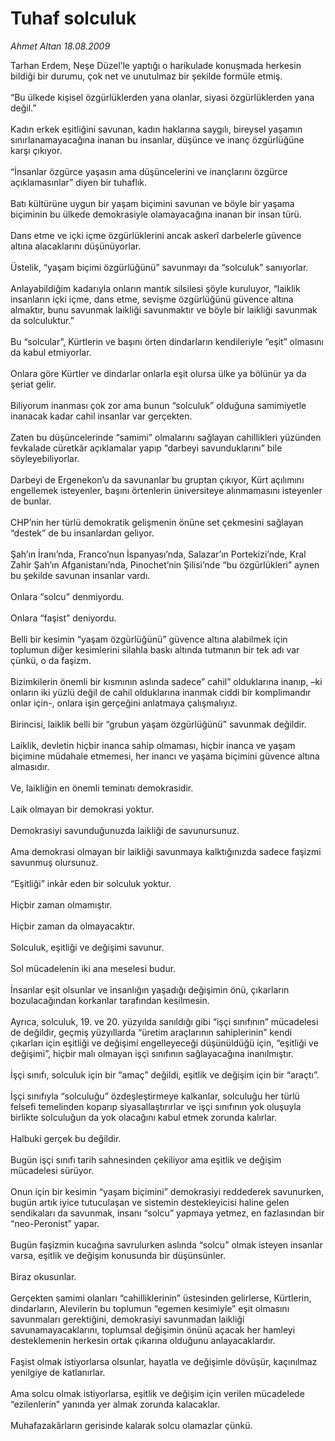# Tuhaf solculuk

*Ahmet Altan 18.08.2009*

<div class="taraf_structure_2col_1zq">
<div class="margen_n">



 <p>Tarhan Erdem, Neşe Düzel’le yaptığı o harikulade konuşmada herkesin bildiği bir durumu, çok net ve unutulmaz bir şekilde formüle etmiş. <br/><br/>“Bu ülkede kişisel özgürlüklerden yana olanlar, siyasi özgürlüklerden yana değil.” <br/><br/>Kadın erkek eşitliğini savunan, kadın haklarına saygılı, bireysel yaşamın sınırlanamayacağına inanan bu insanlar, düşünce ve inanç özgürlüğüne karşı çıkıyor. <br/><br/>“İnsanlar özgürce yaşasın ama düşüncelerini ve inançlarını özgürce açıklamasınlar” diyen bir tuhaflık. <br/><br/>Batı kültürüne uygun bir yaşam biçimini savunan ve böyle bir yaşama biçiminin bu ülkede demokrasiyle olamayacağına inanan bir insan türü. <br/><br/>Dans etme ve içki içme özgürlüklerini ancak askerî darbelerle güvence altına alacaklarını düşünüyorlar. <br/><br/>Üstelik, “yaşam biçimi özgürlüğünü” savunmayı da “solculuk” sanıyorlar. <br/><br/>Anlayabildiğim kadarıyla onların mantık silsilesi şöyle kuruluyor, “laiklik insanların içki içme, dans etme, sevişme özgürlüğünü güvence altına almaktır, bunu savunmak laikliği savunmaktır ve böyle bir laikliği savunmak da solculuktur.” <br/><br/>Bu “solcular”, Kürtlerin ve başını örten dindarların kendileriyle “eşit” olmasını da kabul etmiyorlar. <br/><br/>Onlara göre Kürtler ve dindarlar onlarla eşit olursa ülke ya bölünür ya da şeriat gelir. <br/><br/>Biliyorum inanması çok zor ama bunun “solculuk” olduğuna samimiyetle inanacak kadar cahil insanlar var gerçekten. <br/><br/>Zaten bu düşüncelerinde “samimi” olmalarını sağlayan cahillikleri yüzünden fevkalade cüretkâr açıklamalar yapıp “darbeyi savunduklarını” bile söyleyebiliyorlar. <br/><br/>Darbeyi de Ergenekon’u da savunanlar bu gruptan çıkıyor, Kürt açılımını engellemek isteyenler, başını örtenlerin üniversiteye alınmamasını isteyenler de bunlar. <br/><br/>CHP’nin her türlü demokratik gelişmenin önüne set çekmesini sağlayan “destek” de bu insanlardan geliyor. <br/><br/>Şah’ın İranı’nda, Franco’nun İspanyası’nda, Salazar’ın Portekizi’nde, Kral Zahir Şah’ın Afganistanı’nda, Pinochet’nin Şilisi’nde “bu özgürlükleri” aynen bu şekilde savunan insanlar vardı. <br/><br/>Onlara “solcu” denmiyordu. <br/><br/>Onlara “faşist” deniyordu. <br/><br/>Belli bir kesimin “yaşam özgürlüğünü” güvence altına alabilmek için toplumun diğer kesimlerini silahla baskı altında tutmanın bir tek adı var çünkü, o da faşizm. <br/><br/>Bizimkilerin önemli bir kısmının aslında sadece” cahil” olduklarına inanıp, –ki onların iki yüzlü değil de cahil olduklarına inanmak ciddi bir komplimandır onlar için-, onlara işin gerçeğini anlatmaya çalışmalıyız. <br/><br/>Birincisi, laiklik belli bir “grubun yaşam özgürlüğünü” savunmak değildir. <br/><br/>Laiklik, devletin hiçbir inanca sahip olmaması, hiçbir inanca ve yaşam biçimine müdahale etmemesi, her inancı ve yaşama biçimini güvence altına almasıdır. <br/><br/>Ve, laikliğin en önemli teminatı demokrasidir. <br/><br/>Laik olmayan bir demokrasi yoktur. <br/><br/>Demokrasiyi savunduğunuzda laikliği de savunursunuz. <br/><br/>Ama demokrasi olmayan bir laikliği savunmaya kalktığınızda sadece faşizmi savunmuş olursunuz. <br/><br/>“Eşitliği” inkâr eden bir solculuk yoktur. <br/><br/>Hiçbir zaman olmamıştır. <br/><br/>Hiçbir zaman da olmayacaktır. <br/><br/>Solculuk, eşitliği ve değişimi savunur. <br/><br/>Sol mücadelenin iki ana meselesi budur. <br/><br/>İnsanlar eşit olsunlar ve insanlığın yaşadığı değişimin önü, çıkarların bozulacağından korkanlar tarafından kesilmesin. <br/><br/>Ayrıca, solculuk, 19. ve 20. yüzyılda sanıldığı gibi “işçi sınıfının” mücadelesi de değildir, geçmiş yüzyıllarda “üretim araçlarının sahiplerinin” kendi çıkarları için eşitliği ve değişimi engelleyeceği düşünüldüğü için, “eşitliği ve değişimi”, hiçbir malı olmayan işçi sınıfının sağlayacağına inanılmıştır. <br/><br/>İşçi sınıfı, solculuk için bir “amaç” değildi, eşitlik ve değişim için bir “araçtı”. <br/><br/>İşçi sınıfıyla “solculuğu” özdeşleştirmeye kalkanlar, solculuğu her türlü felsefi temelinden koparıp siyasallaştırırlar ve işçi sınıfının yok oluşuyla birlikte solculuğun da yok olacağını kabul etmek zorunda kalırlar. <br/><br/>Halbuki gerçek bu değildir. <br/><br/>Bugün işçi sınıfı tarih sahnesinden çekiliyor ama eşitlik ve değişim mücadelesi sürüyor. <br/><br/>Onun için bir kesimin “yaşam biçimini” demokrasiyi reddederek savunurken, bugün artık iyice tutuculaşan ve sistemin destekleyicisi haline gelen sendikaları da savunmak, insanı “solcu” yapmaya yetmez, en fazlasından bir “neo-Peronist” yapar. <br/><br/>Bugün faşizmin kucağına savrulurken aslında “solcu” olmak isteyen insanlar varsa, eşitlik ve değişim konusunda bir düşünsünler. <br/><br/>Biraz okusunlar. <br/><br/>Gerçekten samimi olanları “cahilliklerinin” üstesinden gelirlerse, Kürtlerin, dindarların, Alevilerin bu toplumun “egemen kesimiyle” eşit olmasını savunmaları gerektiğini, demokrasiyi savunmadan laikliği savunamayacaklarını, toplumsal değişimin önünü açacak her hamleyi desteklemenin herkesin ortak çıkarına olduğunu anlayacaklardır. <br/><br/>Faşist olmak istiyorlarsa olsunlar, hayatla ve değişimle dövüşür, kaçınılmaz yenilgiye de katlanırlar. <br/><br/>Ama solcu olmak istiyorlarsa, eşitlik ve değişim için verilen mücadelede “ezilenlerin” yanında yer almak zorunda kalacaklar. <br/><br/>Muhafazakârların gerisinde kalarak solcu olamazlar çünkü.</p>
<br/>
<br/>
<br/>



<br/>


<div id="taraf_not">
</div>

</div>


</div>
